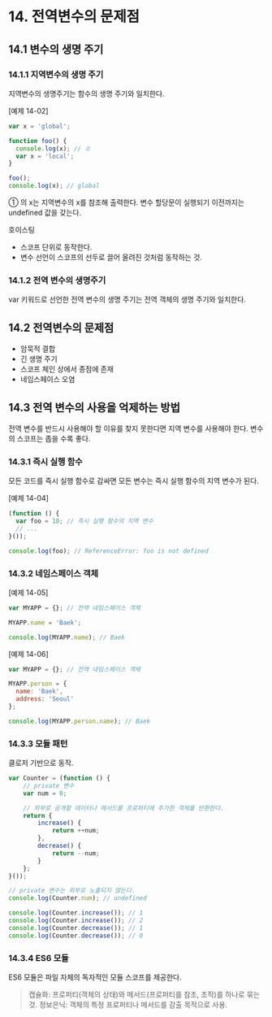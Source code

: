 # 14. 전역변수의 문제점

## 14.1 변수의 생명 주기

### 14.1.1 지역변수의 생명 주기

지역변수의 생명주기는 함수의 생명 주기와 일치한다.

[예제 14-02]

```javascript
var x = 'global';

function foo() {
  console.log(x); // ① 
  var x = 'local';
}

foo();
console.log(x); // global
```

① 의 x는 지역변수의 x를 참조해 출력한다. 변수 할당문이 실행되기 이전까지는 undefined 값을 갖는다.

호이스팅

- 스코프 단위로 동작한다.
- 변수 선언이 스코프의 선두로 끌어 올려진 것처럼 동작하는 것.

### 14.1.2 전역 변수의 생명주기

var 키워드로 선언한 전역 변수의 생명 주기는 전역 객체의 생명 주기와 일치한다.

## 14.2 전역변수의 문제점

- 암묵적 결합
- 긴 생명 주기
- 스코프 체인 상에서 종점에 존재
- 네임스페이스 오염
  
## 14.3 전역 변수의 사용을 억제하는 방법

전역 변수를 반드시 사용해야 할 이유를 찾지 못한다면 지역 변수를 사용해야 한다.
변수의 스코프는 좁을 수록 좋다.

### 14.3.1 즉시 실행 함수

모든 코드를 즉시 실행 함수로 감싸면 모든 변수는 즉시 실행 함수의 지역 변수가 된다.

[예제 14-04]

```javascript
(function () {
  var foo = 10; // 즉시 실행 함수의 지역 변수
  // ...
}());

console.log(foo); // ReferenceError: foo is not defined
```

### 14.3.2 네임스페이스 객체

[예제 14-05]

```javascript
var MYAPP = {}; // 전역 네임스페이스 객체

MYAPP.name = 'Baek';

console.log(MYAPP.name); // Baek
```

[예제 14-06]

```javascript
var MYAPP = {}; // 전역 네임스페이스 객체

MYAPP.person = {
  name: 'Baek',
  address: 'Seoul'
};

console.log(MYAPP.person.name); // Baek
```

### 14.3.3 모듈 패턴

클로저 기반으로 동작.

```javascript
var Counter = (function () {
    // private 변수
    var num = 0;

    // 외부로 공개할 데이터나 메서드를 프로퍼티에 추가한 객체를 반환한다.
    return {
        increase() {
            return ++num;
        },
        decrease() {
            return --num;
        }
    };
}());

// private 변수는 외부로 노출되지 않는다.
console.log(Counter.num); // undefined

console.log(Counter.increase()); // 1
console.log(Counter.increase()); // 2
console.log(Counter.decrease()); // 1
console.log(Counter.decrease()); // 0
```

### 14.3.4 ES6 모듈

ES6 모듈은 파일 자체의 독자적인 모듈 스코프를 제공한다.

> 캡슐화: 프로퍼티(객체의 상태)와 메서드(프로퍼티를 참조, 조작)를 하나로 묶는 것.
> 정보은닉: 객체의 특정 프로퍼티나 메서드를 감출 목적으로 사용.
